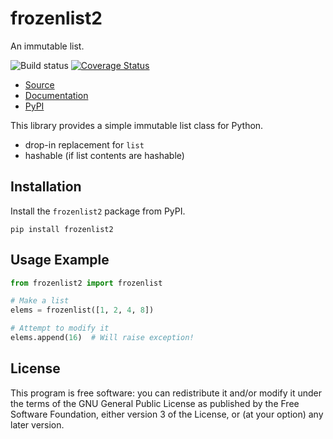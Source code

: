 frozenlist2
===========

An immutable list.

![Build status](https://github.com/rohanpm/frozenlist2/workflows/Python%20tests/badge.svg?branch=master&event=push)
[![Coverage Status](https://coveralls.io/repos/github/rohanpm/frozenlist2/badge.svg?branch=master)](https://coveralls.io/github/rohanpm/frozenlist2?branch=master)

- [Source](https://github.com/rohanpm/frozenlist2)
- [Documentation](https://rohanpm.github.io/frozenlist2/)
- [PyPI](https://pypi.org/project/frozenlist2)

This library provides a simple immutable list class for Python.

- drop-in replacement for `list`
- hashable (if list contents are hashable)

Installation
------------

Install the `frozenlist2` package from PyPI.

```
pip install frozenlist2
```

Usage Example
-------------


```python
from frozenlist2 import frozenlist

# Make a list
elems = frozenlist([1, 2, 4, 8])

# Attempt to modify it
elems.append(16)  # Will raise exception!
```

License
-------

This program is free software: you can redistribute it and/or modify
it under the terms of the GNU General Public License as published by
the Free Software Foundation, either version 3 of the License, or
(at your option) any later version.
